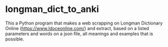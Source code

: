 # longman_dict_to_anki
This a Python program that makes a web scrapping on Longman Dictionary Online (https://www.ldoceonline.com/) and extract, based on a listed parameters and words on a json file, all meanings and examples that is possible.
